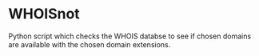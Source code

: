 # WHOISnot
Python script which checks the WHOIS databse to see if chosen domains are available with the chosen domain extensions.
